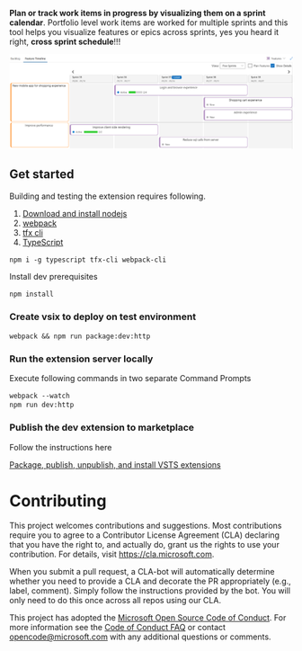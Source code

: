 **Plan or track work items in progress by visualizing them on a sprint calendar**. 
Portfolio level work items are worked for multiple sprints and this tool helps you visualize features or epics across sprints, yes you heard it right, **cross sprint schedule**!!!

![Feature timeline](images/FT_doc1.png "Feature timeline")


## Get started
Building and testing the extension requires following.

1) [Download and install nodejs](http://nodejs.org "nodejs")
2) [webpack](https://webpack.js.org/)
3) [tfx cli](https://docs.microsoft.com/en-us/vsts/extend/publish/command-line?view=vsts)
4) [TypeScript](https://www.typescriptlang.org/)
```
npm i -g typescript tfx-cli webpack-cli
```

Install dev prerequisites
```
npm install
```

### Create vsix to deploy on test environment
```
webpack && npm run package:dev:http
```
### Run the extension server locally
Execute following commands in two separate Command Prompts
```
webpack --watch
npm run dev:http
```
### Publish the dev extension to marketplace
Follow the instructions here

[Package, publish, unpublish, and install VSTS extensions
](https://docs.microsoft.com/en-us/vsts/extend/publish/overview?view=vsts)


# Contributing

This project welcomes contributions and suggestions.  Most contributions require you to agree to a
Contributor License Agreement (CLA) declaring that you have the right to, and actually do, grant us
the rights to use your contribution. For details, visit https://cla.microsoft.com.

When you submit a pull request, a CLA-bot will automatically determine whether you need to provide
a CLA and decorate the PR appropriately (e.g., label, comment). Simply follow the instructions
provided by the bot. You will only need to do this once across all repos using our CLA.

This project has adopted the [Microsoft Open Source Code of Conduct](https://opensource.microsoft.com/codeofconduct/).
For more information see the [Code of Conduct FAQ](https://opensource.microsoft.com/codeofconduct/faq/) or
contact [opencode@microsoft.com](mailto:opencode@microsoft.com) with any additional questions or comments.
